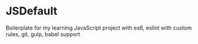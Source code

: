# JSDefault
Boilerplate for my learning JavaScript project with es6, eslint with custom rules, git, gulp, babel support
